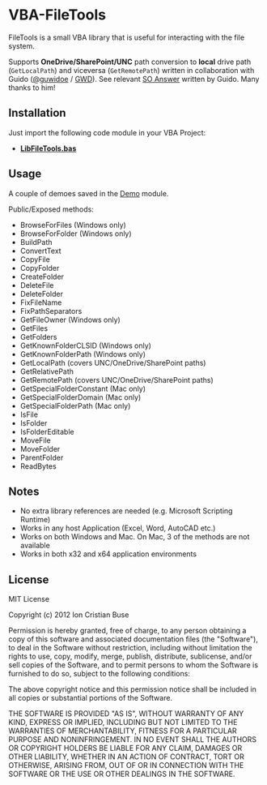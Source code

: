 # VBA-FileTools

FileTools is a small VBA library that is useful for interacting with the file system.

Supports **OneDrive/SharePoint/UNC** path conversion to **local** drive path (```GetLocalPath```) and viceversa (```GetRemotePath```) written in collaboration with Guido ([@guwidoe](https://github.com/guwidoe) / [GWD](https://stackoverflow.com/users/12287457/gwd)). See relevant [SO Answer](https://stackoverflow.com/a/73577057/8488913) written by Guido. Many thanks to him!

## Installation

Just import the following code module in your VBA Project:

* [**LibFileTools.bas**](src/LibFileTools.bas)

## Usage

A couple of demoes saved in the [Demo](src/Demo/DemoLibFileTools.bas) module.

Public/Exposed methods:
 - BrowseForFiles           (Windows only)
 - BrowseForFolder          (Windows only)
 - BuildPath
 - ConvertText
 - CopyFile
 - CopyFolder
 - CreateFolder
 - DeleteFile
 - DeleteFolder
 - FixFileName
 - FixPathSeparators
 - GetFileOwner             (Windows only)
 - GetFiles
 - GetFolders
 - GetKnownFolderCLSID      (Windows only)
 - GetKnownFolderPath       (Windows only)
 - GetLocalPath             (covers UNC/OneDrive/SharePoint paths)
 - GetRelativePath
 - GetRemotePath            (covers UNC/OneDrive/SharePoint paths)
 - GetSpecialFolderConstant (Mac only)
 - GetSpecialFolderDomain   (Mac only)
 - GetSpecialFolderPath     (Mac only)
 - IsFile
 - IsFolder
 - IsFolderEditable
 - MoveFile
 - MoveFolder
 - ParentFolder
 - ReadBytes

## Notes
* No extra library references are needed (e.g. Microsoft Scripting Runtime)
* Works in any host Application (Excel, Word, AutoCAD etc.)
* Works on both Windows and Mac. On Mac, 3 of the methods are not available 
* Works in both x32 and x64 application environments

## License
MIT License

Copyright (c) 2012 Ion Cristian Buse

Permission is hereby granted, free of charge, to any person obtaining a copy of this software and associated documentation files (the "Software"), to deal in the Software without restriction, including without limitation the rights to use, copy, modify, merge, publish, distribute, sublicense, and/or sell copies of the Software, and to permit persons to whom the Software is furnished to do so, subject to the following conditions:

The above copyright notice and this permission notice shall be included in all copies or substantial portions of the Software.

THE SOFTWARE IS PROVIDED "AS IS", WITHOUT WARRANTY OF ANY KIND, EXPRESS OR IMPLIED, INCLUDING BUT NOT LIMITED TO THE WARRANTIES OF MERCHANTABILITY, FITNESS FOR A PARTICULAR PURPOSE AND NONINFRINGEMENT. IN NO EVENT SHALL THE AUTHORS OR COPYRIGHT HOLDERS BE LIABLE FOR ANY CLAIM, DAMAGES OR OTHER LIABILITY, WHETHER IN AN ACTION OF CONTRACT, TORT OR OTHERWISE, ARISING FROM, OUT OF OR IN CONNECTION WITH THE SOFTWARE OR THE USE OR OTHER DEALINGS IN THE SOFTWARE.
